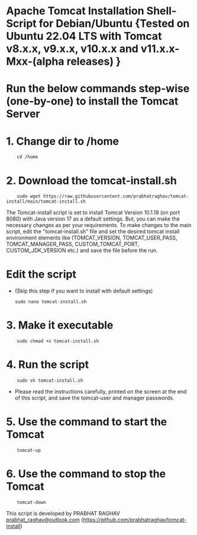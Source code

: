 # Apache Tomcat Installation Shell-Script for Debian/Ubuntu {Tested on Ubuntu 22.04 LTS with Tomcat v8.x.x, v9.x.x, v10.x.x and v11.x.x-Mxx-(alpha releases) }

# Run the below commands step-wise (one-by-one) to install the Tomcat Server

  # 1. Change dir to /home
        cd /home
  
  # 2. Download the tomcat-install.sh
        sudo wget https://raw.githubusercontent.com/prabhatraghav/tomcat-install/main/tomcat-install.sh

  The Tomcat-install script is set to install Tomcat Version 10.1.18 (on port 8080) with Java version 17 as a default settings.
  But, you can make the necessary changes as per your requirements.
  To make changes to the main script, edit the "tomcat-install.sh" file and set the desired tomcat install environment elements like (TOMCAT_VERSION, TOMCAT_USER_PASS, TOMCAT_MANAGER_PASS, CUSTOM_TOMCAT_PORT, CUSTOM_JDK_VERSION etc.) and save the file before the run.
  
  # Edit the script
  * (Skip this step if you want to install with default settings)

        sudo nano tomcat-install.sh

  # 3. Make it executable
        sudo chmod +x tomcat-install.sh

  # 4. Run the script
        sudo sh tomcat-install.sh

* Please read the instructions carefully, printed on the screen at the end of this script, and save the tomcat-user and manager passwords.

# 5. Use the command to start the Tomcat
        tomcat-up

# 6. Use the command to stop the Tomcat
        tomcat-down

  
This script is developed by PRABHAT RAGHAV prabhat_raghav@outlook.com
(https://github.com/prabhatraghav/tomcat-install)
